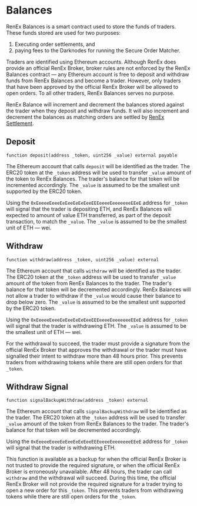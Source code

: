 # Balances

RenEx Balances is a smart contract used to store the funds of traders. These funds stored are used for two purposes:

1. Executing order settlements, and
2. paying fees to the Darknodes for running the Secure Order Matcher.

Traders are identified using Ethereum accounts. Although RenEx does provide an official RenEx Broker, broker rules are not enforced by the RenEx Balances contract — any Ethereum account is free to deposit and withdraw funds from RenEx Balances and become a trader. However, only traders that have been approved by the official RenEx Broker will be allowed to open orders. To all other traders, RenEx Balances serves no purpose.

RenEx Balance will increment and decrement the balances stored against the trader when they deposit and withdraw funds. It will also increment and decrement the balances as matching orders are settled by [RenEx Settlement](./02-settlement.md).

## Deposit

```sol
function deposit(address _token, uint256 _value) external payable
```

The Ethereum account that calls `deposit` will be identified as the trader. The ERC20 token at the `_token` address will be used to transfer `_value` amount of the token to RenEx Balances. The trader's balance for that token will be incremented accordingly. The `_value` is assumed to be the smallest unit supported by the ERC20 token.

Using the `0xEeeeeEeeeEeEeeEeEeEeeEEEeeeeEeeeeeeeEEeE` address for `_token` will signal that the trader is depositing ETH, and RenEx Balances will expected to amount of value ETH transferred, as part of the deposit transaction, to match the `_value`. The `_value` is assumed to be the smallest unit of ETH  — wei.

## Withdraw

```sol
function withdraw(address _token, uint256 _value) external
```

The Ethereum account that calls `withdraw` will be identified as the trader. The ERC20 token at the `_token` address will be used to transfer `_value` amount of the token from RenEx Balances to the trader. The trader's balance for that token will be decremented accordingly. RenEx Balances will not allow a trader to withdraw if the `_value` would cause their balance to drop below zero. The `_value` is assumed to be the smallest unit supported by the ERC20 token.

Using the `0xEeeeeEeeeEeEeeEeEeEeeEEEeeeeEeeeeeeeEEeE` address for `_token` will signal that the trader is withdrawing ETH. The `_value` is assumed to be the smallest unit of ETH  — wei.

For the withdrawal to succeed, the trader must provide a signature from the official RenEx Broker that approves the withdrawal or the trader must have signalled their intent to withdraw more than 48 hours prior. This prevents traders from withdrawing tokens while there are still open orders for that `_token`.

## Withdraw Signal

```sol
function signalBackupWithdraw(address _token) external
```

The Ethereum account that calls `signalBackupWithdraw` will be identified as the trader. The ERC20 token at the `_token` address will be used to transfer `_value` amount of the token from RenEx Balances to the trader. The trader's balance for that token will be decremented accordingly.

Using the `0xEeeeeEeeeEeEeeEeEeEeeEEEeeeeEeeeeeeeEEeE` address for `_token` will signal that the trader is withdrawing ETH.

This function is available as a backup for when the official RenEx Broker is not trusted to provide the required signature, or when the official RenEx Broker is erroneously unavailable. After 48 hours, the trader can call `withdraw` and the withdrawal will succeed. During this time, the official RenEx Broker will not provide the required signature for a trader trying to open a new order for this `_token`. This prevents traders from withdrawing tokens while there are still open orders for the `_token`.